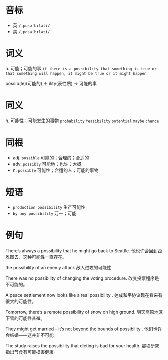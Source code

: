 # 音标

- 英 `/ˌpɒsə'bɪləti/`
- 美 `/,pɑsə'bɪləti/`

# 词义

n. 可能；可能的事
`if there is a possibility that something is true or that something will happen, it might be true or it might happen`



possib(le)(可能的) ＋ ility(表性质) → 可能的事

# 同义

n. 可能性；可能发生的事物
`probability` `feasibility` `potential` `maybe` `chance`

# 同根

- adj. `possible` 可能的；合理的；合适的
- adv. `possibly` 可能地；也许；大概
- n. `possible` 可能性；合适的人；可能的事物

# 短语

- `production possibility` 生产可能性
- `by any possibility` 万一；可能

# 例句

There’s always a possibility that he might go back to Seattle.
他也许会回到西雅图去，这种可能性一直存在。

the possibility of an enemy attack
敌人进攻的可能性

There was no possibility of changing the voting procedure.
改变投票程序是不可能的。

A peace settlement now looks like a real possibility .
达成和平协议现在看来有很大的可能性。

Tomorrow, there’s a remote possibility of snow on high ground.
明天高原地区下雪的可能性甚微。

They might get married – it’s not beyond the bounds of possibility .
他们也许会结婚——这并非不可能。

The study raises the possibility that dieting is bad for your health.
那项研究指出节食有可能损害健康。


